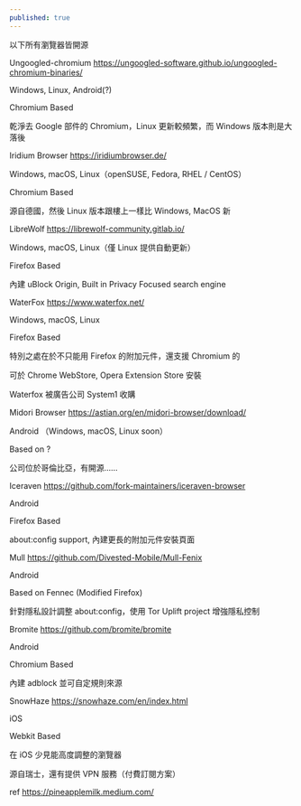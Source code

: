 ```yaml
---
published: true
---
```

以下所有瀏覽器皆開源

Ungoogled-chromium
https://ungoogled-software.github.io/ungoogled-chromium-binaries/

Windows, Linux, Android(?)

Chromium Based

乾淨去 Google 部件的 Chromium，Linux 更新較頻繁，而 Windows 版本則是大落後

Iridium Browser
https://iridiumbrowser.de/

Windows, macOS, Linux（openSUSE, Fedora, RHEL / CentOS）

Chromium Based

源自德國，然後 Linux 版本跟樓上一樣比 Windows, MacOS 新

LibreWolf
https://librewolf-community.gitlab.io/

Windows, macOS, Linux（僅 Linux 提供自動更新）

Firefox Based

內建 uBlock Origin, Built in Privacy Focused search engine

WaterFox
https://www.waterfox.net/

Windows, macOS, Linux

Firefox Based

特別之處在於不只能用 Firefox 的附加元件，還支援 Chromium 的

可於 Chrome WebStore, Opera Extension Store 安裝

Waterfox 被廣告公司 System1 收購

Midori Browser
https://astian.org/en/midori-browser/download/

Android （Windows, macOS, Linux soon）

Based on ?

公司位於哥倫比亞，有開源……

Iceraven
https://github.com/fork-maintainers/iceraven-browser

Android

Firefox Based

about:config support, 內建更長的附加元件安裝頁面

Mull
https://github.com/Divested-Mobile/Mull-Fenix

Android

Based on Fennec (Modified Firefox)

針對隱私設計調整 about:config，使用 Tor Uplift project 增強隱私控制

Bromite
https://github.com/bromite/bromite

Android

Chromium Based

內建 adblock 並可自定規則來源

SnowHaze
https://snowhaze.com/en/index.html

iOS

Webkit Based

在 iOS 少見能高度調整的瀏覽器

源自瑞士，還有提供 VPN 服務（付費訂閱方案）

ref
https://pineapplemilk.medium.com/
